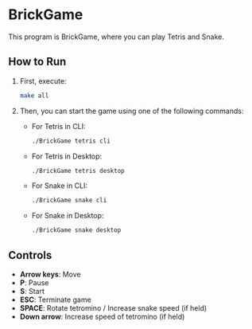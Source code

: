 # BrickGame

This program is BrickGame, where you can play Tetris and Snake.

## How to Run

1. First, execute:
   ```bash
   make all
   ```

2. Then, you can start the game using one of the following commands:

   - For Tetris in CLI:
     ```bash
     ./BrickGame tetris cli
     ```

   - For Tetris in Desktop:
     ```bash
     ./BrickGame tetris desktop
     ```

   - For Snake in CLI:
     ```bash
     ./BrickGame snake cli
     ```

   - For Snake in Desktop:
     ```bash
     ./BrickGame snake desktop
     ```

## Controls

- **Arrow keys**: Move
- **P**: Pause
- **S**: Start
- **ESC**: Terminate game
- **SPACE**: Rotate tetromino / Increase snake speed (if held)
- **Down arrow**: Increase speed of tetromino (if held)